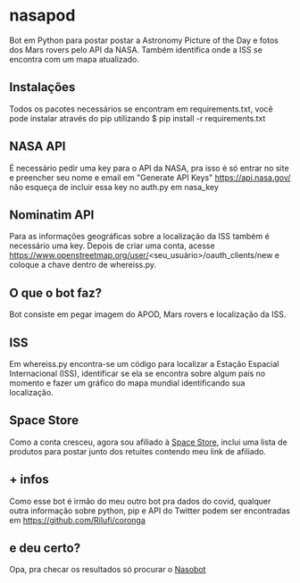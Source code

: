 # nasapod
Bot em Python para postar postar a Astronomy Picture of the Day e fotos dos Mars rovers pelo API da NASA. Também identifica onde a ISS se encontra com um mapa atualizado.

## Instalações
Todos os pacotes necessários se encontram em requirements.txt, você pode instalar através do pip utilizando
$ pip install -r requirements.txt

## NASA API
É necessário pedir uma key para o API da NASA, pra isso é só entrar no site e preencher seu nome e email em "Generate API Keys" https://api.nasa.gov/ não esqueça de incluir essa key no auth.py em nasa_key

## Nominatim API
Para as informações geográficas sobre a localização da ISS também é necessário uma key. Depois de criar uma conta, acesse https://www.openstreetmap.org/user/<seu_usuário>/oauth_clients/new e coloque a chave dentro de whereiss.py.

## O que o bot faz?
Bot consiste em pegar imagem do APOD, Mars rovers e localização da ISS.

## ISS
Em whereiss.py encontra-se um código para localizar a Estação Espacial Internacional (ISS), identificar se ela se encontra sobre algum país no momento e fazer um gráfico do mapa mundial identificando sua localização.

## Space Store
Como a conta cresceu, agora sou afiliado à [Space Store](https://thespacestore.com/), inclui uma lista de produtos para postar junto dos retuites contendo meu link de afiliado. 

## + infos
Como esse bot é irmão do meu outro bot pra dados do covid, qualquer outra informação sobre python, pip e API do Twitter podem ser encontradas em https://github.com/Rilufi/coronga

## e deu certo?
Opa, pra checar os resultados só procurar o [Nasobot](https://twitter.com/nasobot)

